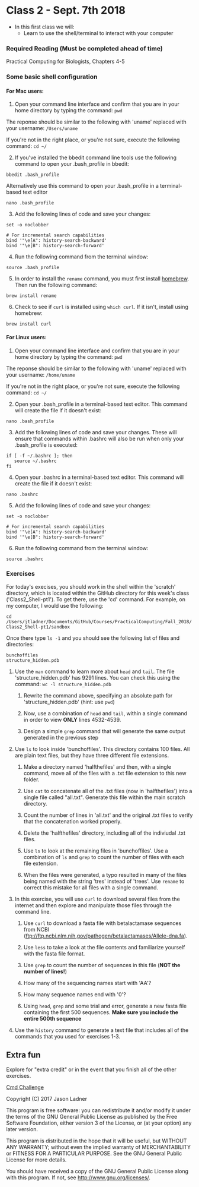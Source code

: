 # Class 2 - Sept. 7th 2018
- In this first class we will:
    - Learn to use the shell/terminal to interact with your computer

### Required Reading (**Must be completed ahead of time**)
Practical Computing for Biologists, Chapters 4-5

### Some basic shell configuration

#### For Mac users:
1. Open your command line interface and confirm that you are in your home directory by typing the command:
```pwd```

  The reponse should be similar to the following with 'uname' replaced with your username:
```/Users/uname```

  If you're not in the right place, or you're not sure, execute the following command:
```cd ~/```

2. If you've installed the bbedit command line tools use the following command to open your .bash_profile in bbedit:

```bbedit .bash_profile```

Alternatively use this command to open your .bash_profile in a terminal-based text editor  

```nano .bash_profile```

3. Add the following lines of code and save your changes:

```
set -o noclobber

# For incremental search capabilities
bind '"\e[A": history-search-backward'
bind '"\e[B": history-search-forward'
```

4. Run the following command from the terminal window:

```source .bash_profile```

5. In order to install the ```rename``` command, you must first install [homebrew](https://brew.sh/). Then run the following command:

```brew install rename```

6. Check to see if ```curl``` is installed using ```which curl```. If it isn't, install using homebrew:

```brew install curl```

#### For Linux users:
1. Open your command line interface and confirm that you are in your home directory by typing the command:
```pwd```

The reponse should be similar to the following with 'uname' replaced with your username:
```/home/uname```

If you're not in the right place, or you're not sure, execute the following command:
```cd ~/```

2. Open your .bash_profile in a terminal-based text editor. This command will create the file if it doesn't exist:  

```nano .bash_profile```

3. Add the following lines of code and save your changes. These will ensure that commands within .bashrc will also be run when only your .bash_profile is executed:

```
if [ -f ~/.bashrc ]; then
   source ~/.bashrc
fi
```

4. Open your .bashrc in a terminal-based text editor. This command will create the file if it doesn't exist:  

```nano .bashrc```

5. Add the following lines of code and save your changes:

```
set -o noclobber

# For incremental search capabilities
bind '"\e[A": history-search-backward'
bind '"\e[B": history-search-forward'
```

6. Run the following command from the terminal window:

```source .bashrc```


### Exercises

For today's execises, you should work in the shell within the 'scratch' directory, which is located within the GitHub directory for this week's class ('Class2_Shell-pt1'). To get there, use the 'cd' command. For example, on my computer, I would use the following:

```cd /Users/jtladner/Documents/GitHub/Courses/PracticalComputing/Fall_2018/Class2_Shell-pt1/sandbox```

Once there type ```ls -1``` and you should see the following list of files and directories:

```
bunchoffiles
structure_hidden.pdb
```

1. Use the ```man``` command to learn more about ```head``` and ```tail```. 
The file 'structure_hidden.pdb' has 9291 lines. You can check this using the command:
```wc -l structure_hidden.pdb```

    1. Rewrite the command above, specifying an absolute path for 'structure_hidden.pdb' (hint: use ```pwd```)

    2. Now, use a combination of ```head``` and ```tail```, within a single command in order to view **ONLY** lines 4532-4539.

    3. Design a simple ```grep``` command that will generate the same output generated in the previous step

2. Use ```ls``` to look inside 'bunchoffiles'. This directory contains 100 files. All are plain text files, but they have three different file extensions. 

    1. Make a directory named 'halfthefiles' and then, with a single command, move all of the files with a .txt file extension to this new folder. 
    
    2. Use ```cat``` to concatenate all of the .txt files (now in 'halfthefiles') into a single file called "all.txt". Generate this file within the main scratch directory.
    
    3. Count the number of lines in 'all.txt' and the original .txt files to verify that the concatenation worked properly.
    
    4. Delete the 'halfthefiles' directory, including all of the indiviudal .txt files. 
    
    5. Use ```ls``` to look at the remaining files in 'bunchoffiles'. Use a combination of ```ls``` and ```grep``` to count the number of files with each file extension.
    
    6. When the files were generated, a typo resulted in many of the files being named with the string 'tres' instead of 'trees'. Use ```rename``` to correct this mistake for all files with a single command.

3. In this exercise, you will use ```curl``` to download several files from the internet and then explore and manipulate those files through the command line.
    
    1. Use  ```curl``` to download a fasta file with betalactamase sequences from NCBI (ftp://ftp.ncbi.nlm.nih.gov/pathogen/betalactamases/Allele-dna.fa).
    
    2. Use ```less``` to take a look at the file contents and familiarize yourself with the fasta file format. 
    
    3. Use ```grep``` to count the number of sequences in this file (**NOT the number of lines!**)
    
    4. How many of the sequencing names start with 'AA'?
    
    5. How many sequence names end with '0'?
    
    6. Using ```head```, ```grep``` and some trial and error, generate a new fasta file containing the first 500 sequences. **Make sure you include the entire 500th sequence**

4. Use the ```history``` command to generate a text file that includes all of the commands that you used for exercises 1-3.

## Extra fun

Explore for "extra credit" or in the event that you finish all of the other exercises.

[Cmd Challenge](https://cmdchallenge.com)



Copyright (C) 2017  Jason Ladner

This program is free software: you can redistribute it and/or modify
it under the terms of the GNU General Public License as published by
the Free Software Foundation, either version 3 of the License, or
(at your option) any later version.

This program is distributed in the hope that it will be useful,
but WITHOUT ANY WARRANTY; without even the implied warranty of
MERCHANTABILITY or FITNESS FOR A PARTICULAR PURPOSE.  See the
GNU General Public License for more details.

You should have received a copy of the GNU General Public License
along with this program.  If not, see <http://www.gnu.org/licenses/>.



